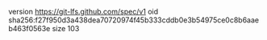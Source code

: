 version https://git-lfs.github.com/spec/v1
oid sha256:f27f950d3a438dea70720974f45b333cddb0e3b54975ce0c8b6aaeb463f0563e
size 103
